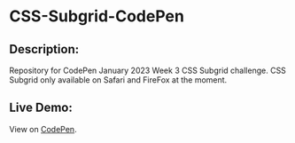 # CSS-Subgrid-CodePen

## Description:
Repository for CodePen January 2023 Week 3 CSS Subgrid challenge. CSS Subgrid only available on Safari and FireFox at the moment.

## Live Demo:
View on [CodePen](https://codepen.io/chrobles9/pen/WNKJqoo).
